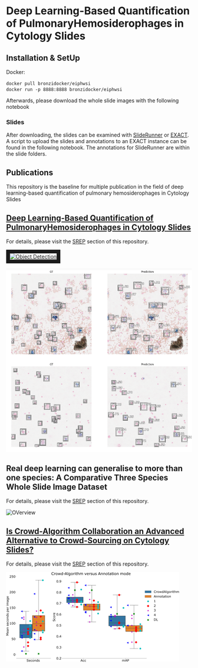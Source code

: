 # Deep Learning-Based Quantification of PulmonaryHemosiderophages in Cytology Slides


## Installation & SetUp

Docker:
```docker
docker pull bronzidocker/eiphwsi
docker run -p 8888:8888 bronzidocker/eiphwsi
```

Afterwards, please download the whole slide images with the following notebook

### Slides

After downloading, the slides can be examined with [SlideRunner](https://github.com/DeepPathology/SlideRunner) or [EXACT](https://github.com/ChristianMarzahl/Exact). A script to upload the slides and annotations to an EXACT instance can be found in the following notebook. The annotations for SlideRunner are within the slide folders.


## Publications

This repository is the baseline for multiple publication in the field of deep learning-based quantification of pulmonary hemosiderophages in Cytology Slides

## [Deep Learning-Based Quantification of PulmonaryHemosiderophages in Cytology Slides](https://www.nature.com/articles/s41598-020-65958-2)

For details, please visit the [SREP](SREP) section of this repository.

<a href="http://www.youtube.com/watch?feature=player_embedded&v=6azMAYpsyRw" target="_blank"><img src="http://img.youtube.com/vi/6azMAYpsyRw/0.jpg" 
alt="Object Detection" width="240" height="180" border="10" /></a>

![alt text](ReadmeImages/Cells1.png "object detection results.")


## Real deep learning can generalise to more than one species: A Comparative Three Species Whole Slide Image Dataset


For details, please visit the [SREP](SDATA) section of this repository.

![OVerview](SDATA/Paper/Overview.svg)


## [Is Crowd-Algorithm Collaboration an Advanced Alternative to Crowd-Sourcing on Cytology Slides?](https://link.springer.com/chapter/10.1007/978-3-658-29267-6_5)

For details, please visit the [SREP](BVM_2020) section of this repository.

![alt text](ReadmeImages/BVM2020.png "Crow-Algorithm collaborration.")
